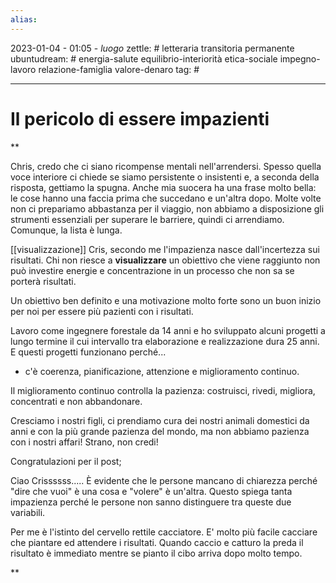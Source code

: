 ```yaml
---
alias: 
---
```

2023-01-04 - 01:05 - *luogo*
zettle: # letteraria transitoria permanente
ubuntudream: # energia-salute equilibrio-interiorità etica-sociale impegno-lavoro relazione-famiglia valore-denaro 
tag: #

---
# Il pericolo di essere impazienti

**  

Chris, credo che ci siano ricompense mentali nell'arrendersi. Spesso quella voce interiore ci chiede se siamo persistente o insistenti e, a seconda della risposta, gettiamo la spugna. Anche mia suocera ha una frase molto bella: le cose hanno una faccia prima che succedano e un'altra dopo. Molte volte non ci prepariamo abbastanza per il viaggio, non abbiamo a disposizione gli strumenti essenziali per superare le barriere, quindi ci arrendiamo. Comunque, la lista è lunga.﻿

  
[[visualizzazione]]
Cris, secondo me l'impazienza nasce dall'incertezza sui risultati. Chi non riesce a **visualizzare** un obiettivo che viene raggiunto non può investire energie e concentrazione in un processo che non sa se porterà risultati.

Un obiettivo ben definito e una motivazione molto forte sono un buon inizio per noi per essere più pazienti con i risultati.

  

Lavoro come ingegnere forestale da 14 anni e ho sviluppato alcuni progetti a lungo termine il cui intervallo tra elaborazione e realizzazione dura 25 anni. E questi progetti funzionano perché...

- c'è coerenza, pianificazione, attenzione e miglioramento continuo.

Il miglioramento continuo controlla la pazienza: costruisci, rivedi, migliora, concentrati e non abbandonare.

Cresciamo i nostri figli, ci prendiamo cura dei nostri animali domestici da anni e con la più grande pazienza del mondo, ma non abbiamo pazienza con i nostri affari! Strano, non credi!

  

Congratulazioni per il post;

  

Ciao Crissssss..... È evidente che le persone mancano di chiarezza perché "dire che vuoi" è una cosa e "volere" è un'altra. Questo spiega tanta impazienza perché le persone non sanno distinguere tra queste due variabili.

  

Per me è l'istinto del cervello rettile cacciatore. E' molto più facile cacciare che piantare ed attendere i risultati. Quando caccio e catturo la preda il risultato è immediato mentre se pianto il cibo arriva dopo molto tempo.

  
  
**